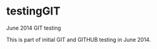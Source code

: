 testingGIT
==========

June 2014 GIT testing

This is part of initial GIT and GITHUB testing in June 2014.
